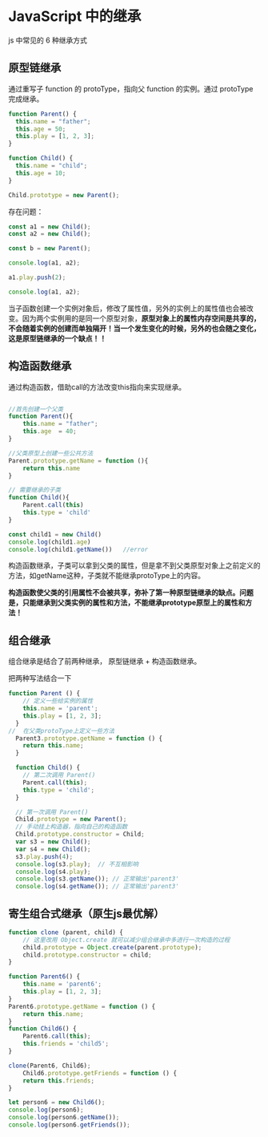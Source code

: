 # JavaScript 中的继承

js 中常见的 6 种继承方式

## 原型链继承

通过重写子 function 的 protoType，指向父 function 的实例。通过 protoType 完成继承。

```javascript
function Parent() {
  this.name = "father";
  this.age = 50;
  this.play = [1, 2, 3];
}

function Child() {
  this.name = "child";
  this.age = 10;
}

Child.prototype = new Parent();
```

存在问题：

```javascript
const a1 = new Child();
const a2 = new Child();

const b = new Parent();

console.log(a1, a2);

a1.play.push(2);

console.log(a1, a2);

```

当子函数创建一个实例对象后，修改了属性值，另外的实例上的属性值也会被改变。因为两个实例用的是同一个原型对象，**原型对象上的属性内存空间是共享的，不会随着实例的创建而单独隔开！当一个发生变化的时候，另外的也会随之变化，这是原型链继承的一个缺点！！**

## 构造函数继承

通过构造函数，借助call的方法改变this指向来实现继承。

```javascript

//首先创建一个父类
function Parent(){
	this.name = "father";
	this.age  = 40;
}

//父类原型上创建一些公共方法
Parent.prototype.getName = function (){
	return this.name
}

// 需要继承的子类
function Child(){
	Parent.call(this)
	this.type = 'child'
}

const child1 = new Child()
console.log(child1.age)
console.log(child1.getName())	//error

```

构造函数继承，子类可以拿到父类的属性，但是拿不到父类原型对象上之前定义的方法，如getName这种，子类就不能继承protoType上的内容。

**构造函数使父类的引用属性不会被共享，弥补了第一种原型链继承的缺点。问题是，只能继承到父类实例的属性和方法，不能继承prototype原型上的属性和方法！**


## 组合继承

组合继承是结合了前两种继承， 原型链继承 + 构造函数继承。

把两种写法结合一下

```javascript
function Parent () {
	// 定义一些给实例的属性
    this.name = 'parent';
    this.play = [1, 2, 3];
  }
//	在父类protoType上定义一些方法
  Parent3.prototype.getName = function () {
    return this.name;
  }

  function Child() {
    // 第二次调用 Parent()
    Parent.call(this);
    this.type = 'child';
  }

  // 第一次调用 Parent()
  Child.prototype = new Parent();
  // 手动挂上构造器，指向自己的构造函数
  Child.prototype.constructor = Child;
  var s3 = new Child();
  var s4 = new Child();
  s3.play.push(4);
  console.log(s3.play);  // 不互相影响
  console.log(s4.play);
  console.log(s3.getName()); // 正常输出'parent3'
  console.log(s4.getName()); // 正常输出'parent3'

```


## 寄生组合式继承（原生js最优解）

```javascript
function clone (parent, child) {
    // 这里改用 Object.create 就可以减少组合继承中多进行一次构造的过程
    child.prototype = Object.create(parent.prototype);
    child.prototype.constructor = child;
}

function Parent6() {
    this.name = 'parent6';
    this.play = [1, 2, 3];
}
Parent6.prototype.getName = function () {
    return this.name;
}
function Child6() {
    Parent6.call(this);
    this.friends = 'child5';
}

clone(Parent6, Child6);
    Child6.prototype.getFriends = function () {
    return this.friends;
}

let person6 = new Child6();
console.log(person6);
console.log(person6.getName());
console.log(person6.getFriends());

```
